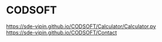 # CODSOFT
https://sde-vipin.github.io/CODSOFT/Calculator/Calculator.py<br>
https://sde-vipin.github.io/CODSOFT/Contact

